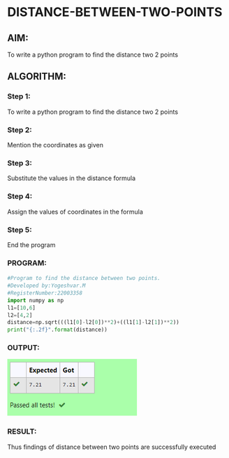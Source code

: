 # DISTANCE-BETWEEN-TWO-POINTS

## AIM:
To write a python program to find the distance two 2 points
## ALGORITHM:
### Step 1: 
To write a python program to find the distance two 2 points
### Step 2: 
Mention the coordinates as given
### Step 3: 
Substitute the values in the distance formula 
### Step 4: 
Assign the values of coordinates in the formula
### Step 5: 
End the program
### PROGRAM:
```python
#Program to find the distance between two points.
#Developed by:Yogeshvar.M
#RegisterNumber:22003358
import numpy as np
l1=[10,6]
l2=[4,2]
distance=np.sqrt(((l1[0]-l2[0])**2)+((l1[1]-l2[1])**2))
print("{:.2f}".format(distance))
```
### OUTPUT:
![output](distance.png)

### RESULT:
Thus findings of distance between two points are successfully executed